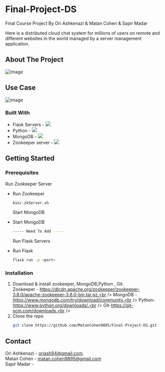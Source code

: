 # Final-Project-DS


 Final Course Project By Ori Ashkenazi & Matan Cohen & Sapir Madar
 


<!-- ABOUT THE PROJECT -->

Here is a distributed cloud chat system for millions of users on remote and different websites in the world managed by a server management application.

## About The Project

![image](https://user-images.githubusercontent.com/70447976/190982483-cf2112f2-66f8-4bfc-a616-4b71dac6c9e3.png)

## Use Case

![image](https://user-images.githubusercontent.com/70447976/190982559-96f6c3ae-0040-4c34-b675-723a3e4b0eb3.png)








### Built With

* Flask Servers - <img src="https://img.icons8.com/ios/50/FFFFFF/flask.png"/> 
* Python - <img src="https://img.icons8.com/ios-glyphs/30/FFFFFF/python.png"/>
* MongoDB - <img src="https://img.icons8.com/external-tal-revivo-bold-tal-revivo/24/FFFFFF/external-mongodb-a-cross-platform-document-oriented-database-program-logo-bold-tal-revivo.png"/>
* Zookeeper server - <img src="https://img.icons8.com/ios-filled/30/FFFFFF/z.png"/>






<!-- GETTING STARTED -->
## Getting Started

### Prerequisites

Run Zookeeper Server
* Run Zookeeper
  ```sh
  bin/.zkServer.sh
  ```
  
  Start MongoDB
* Start MongoDB
  ```sh
  ----- Need To Add -----
  ```
  
  Run Flask Servers
* Run Flask
  ```sh
  flask run -p <port>
  ```

### Installation

1. Download & install zookeeper, MongoDB,Python , Git.<br />
Zookeeper - https://dlcdn.apache.org/zookeeper/zookeeper-3.8.0/apache-zookeeper-3.8.0-bin.tar.gz.<br />
MongoDB - https://www.mongodb.com/try/download/community.<br />
Python-https://www.python.org/downloads/.<br />
Git-https://git-scm.com/downloads.<br />
2. Clone the repo
   ```sh
   git clone https://github.com/MatanCohen9895/Final-Project-DS.git
   ```





<!-- CONTACT -->
## Contact

Ori Ashkenazi - oriash94@gmail.com.<br />
Matan Cohen - matan.cohen9895@gmail.com <br />
Sapir Madar - <br />






<!-- IMAGES -->

